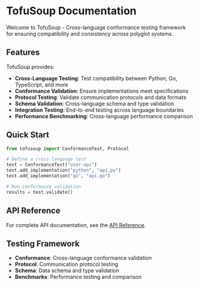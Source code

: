 # TofuSoup Documentation

Welcome to TofuSoup - Cross-language conformance testing framework for ensuring compatibility and consistency across polyglot systems.

## Features

TofuSoup provides:

- **Cross-Language Testing**: Test compatibility between Python, Go, TypeScript, and more
- **Conformance Validation**: Ensure implementations meet specifications
- **Protocol Testing**: Validate communication protocols and data formats
- **Schema Validation**: Cross-language schema and type validation
- **Integration Testing**: End-to-end testing across language boundaries
- **Performance Benchmarking**: Cross-language performance comparison

## Quick Start

```python
from tofusoup import ConformanceTest, Protocol

# Define a cross-language test
test = ConformanceTest("user-api")
test.add_implementation("python", "api.py")
test.add_implementation("go", "api.go")

# Run conformance validation
results = test.validate()
```

## API Reference

For complete API documentation, see the [API Reference](api/index.md).

## Testing Framework

- **Conformance**: Cross-language conformance validation
- **Protocol**: Communication protocol testing
- **Schema**: Data schema and type validation
- **Benchmarks**: Performance testing and comparison